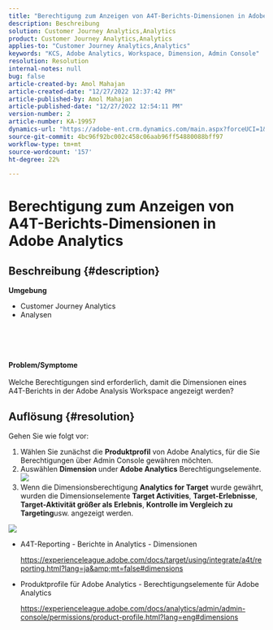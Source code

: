 ```yaml
---
title: "Berechtigung zum Anzeigen von A4T-Berichts-Dimensionen in Adobe Analytics"
description: Beschreibung
solution: Customer Journey Analytics,Analytics
product: Customer Journey Analytics,Analytics
applies-to: "Customer Journey Analytics,Analytics"
keywords: "KCS, Adobe Analytics, Workspace, Dimension, Admin Console"
resolution: Resolution
internal-notes: null
bug: false
article-created-by: Amol Mahajan
article-created-date: "12/27/2022 12:37:42 PM"
article-published-by: Amol Mahajan
article-published-date: "12/27/2022 12:54:11 PM"
version-number: 2
article-number: KA-19957
dynamics-url: "https://adobe-ent.crm.dynamics.com/main.aspx?forceUCI=1&pagetype=entityrecord&etn=knowledgearticle&id=98e42340-e385-ed11-81ad-6045bd0067ea"
source-git-commit: 4bc96f92bc002c458c06aab96ff54880088bff97
workflow-type: tm+mt
source-wordcount: '157'
ht-degree: 22%

---
```


# Berechtigung zum Anzeigen von A4T-Berichts-Dimensionen in Adobe Analytics

## Beschreibung {#description}

<b>Umgebung</b>
- Customer Journey Analytics
- Analysen

<br><br> <br><br><b>Problem/Symptome</b><br><br>Welche Berechtigungen sind erforderlich, damit die Dimensionen eines A4T-Berichts in der Adobe Analysis Workspace angezeigt werden?<br>

## Auflösung {#resolution}

Gehen Sie wie folgt vor:
1. Wählen Sie zunächst die <b>Produktprofil</b> von Adobe Analytics, für die Sie Berechtigungen über Admin Console gewähren möchten.
2. Auswählen <b>Dimension</b> under <b>Adobe Analytics</b> Berechtigungselemente.\
   ![](assets/123b13c2-bb08-ed11-82e4-00224809a4ae.png)
3. Wenn die Dimensionsberechtigung <b>Analytics for Target</b> wurde gewährt, wurden die Dimensionselemente <b>Target Activities</b>, <b>Target-Erlebnisse</b>, <b>Target-Aktivität größer als Erlebnis</b>, <b>Kontrolle im Vergleich zu Targeting</b>usw. angezeigt werden.


![](assets/8b0bbd95-f4f5-ec11-bb3d-000d3a5b0d3b.png)

- A4T-Reporting - Berichte in Analytics - Dimensionen

   https://experienceleague.adobe.com/docs/target/using/integrate/a4t/reporting.html?lang=ja&amp;mt=false#dimensions
- Produktprofile für Adobe Analytics - Berechtigungselemente für Adobe Analytics

   https://experienceleague.adobe.com/docs/analytics/admin/admin-console/permissions/product-profile.html?lang=eng#dimensions

